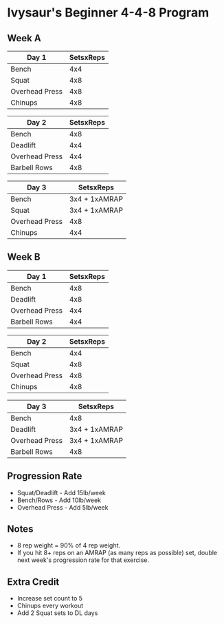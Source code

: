 # Ivysaur's Beginner 4-4-8 Program

## Week A

| Day 1           | SetsxReps |
|-----------------|-----------|
| Bench           | 4x4       |
| Squat           | 4x8       |
| Overhead Press  | 4x8       |
| Chinups         | 4x8       |

| Day 2           | SetsxReps |
|-----------------|-----------|
| Bench           | 4x8       |
| Deadlift        | 4x4       |
| Overhead Press  | 4x4       |
| Barbell Rows    | 4x8       |

| Day 3           | SetsxReps       |
|-----------------|-----------------|
| Bench           | 3x4 + 1xAMRAP   |
| Squat           | 3x4 + 1xAMRAP   |
| Overhead Press  | 4x8             |
| Chinups         | 4x4             |

## Week B

| Day 1           | SetsxReps |
|-----------------|-----------|
| Bench           | 4x8       |
| Deadlift        | 4x8       |
| Overhead Press  | 4x4       |
| Barbell Rows    | 4x4       |

| Day 2           | SetsxReps |
|-----------------|-----------|
| Bench           | 4x4       |
| Squat           | 4x8       |
| Overhead Press  | 4x8       |
| Chinups         | 4x8       |

| Day 3           | SetsxReps       |
|-----------------|-----------------|
| Bench           | 4x8             |
| Deadlift        | 3x4 + 1xAMRAP   |
| Overhead Press  | 3x4 + 1xAMRAP   |
| Barbell Rows    | 4x8             |

## Progression Rate

* Squat/Deadlift - Add 15lb/week
* Bench/Rows - Add 10lb/week
* Overhead Press - Add 5lb/week

## Notes

* 8 rep weight = 90% of 4 rep weight.
* If you hit 8+ reps on an AMRAP (as many reps as possible) set, double next week's progression rate for that exercise.

## Extra Credit

* Increase set count to 5
* Chinups every workout
* Add 2 Squat sets to DL days
